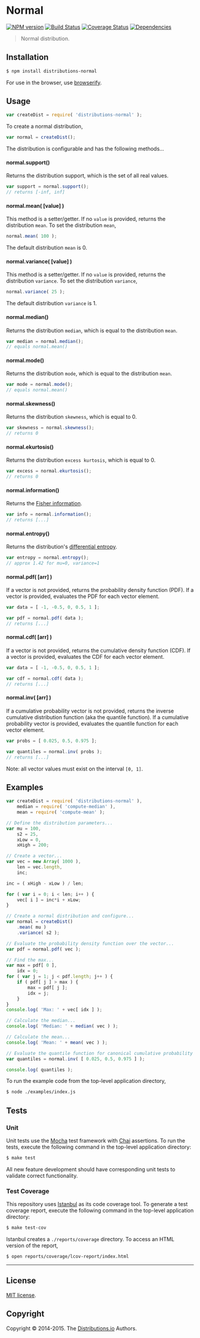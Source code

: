 Normal
===
[![NPM version][npm-image]][npm-url] [![Build Status][travis-image]][travis-url] [![Coverage Status][coveralls-image]][coveralls-url] [![Dependencies][dependencies-image]][dependencies-url]

> Normal distribution.


## Installation

``` bash
$ npm install distributions-normal
```

For use in the browser, use [browserify](https://github.com/substack/node-browserify).


## Usage


``` javascript
var createDist = require( 'distributions-normal' );
```

To create a normal distribution,

``` javascript
var normal = createDist();
```

The distribution is configurable and has the following methods...


#### normal.support()

Returns the distribution support, which is the set of all real values.

``` javascript
var support = normal.support();
// returns [-inf, inf]
```


#### normal.mean( [value] )

This method is a setter/getter. If no `value` is provided, returns the distribution `mean`. To set the distribution `mean`,

``` javascript
normal.mean( 100 );
```

The default distribution `mean` is 0.


#### normal.variance( [value] )

This method is a setter/getter. If no `value` is provided, returns the distribution `variance`. To set the distribution `variance`,

``` javascript
normal.variance( 25 );
```

The default distribution `variance` is 1.


#### normal.median()

Returns the distribution `median`, which is equal to the distribution `mean`.

``` javascript
var median = normal.median();
// equals normal.mean()
```


#### normal.mode()

Returns the distribution `mode`, which is equal to the distribution `mean`.

``` javascript
var mode = normal.mode();
// equals normal.mean()
```


#### normal.skewness()

Returns the distribution `skewness`, which is equal to 0.

``` javascript
var skewness = normal.skewness();
// returns 0
```

#### normal.ekurtosis()

Returns the distribution `excess kurtosis`, which is equal to 0.

``` javascript
var excess = normal.ekurtosis();
// returns 0
```


#### normal.information()

Returns the [Fisher information](http://en.wikipedia.org/wiki/Fisher_information).

``` javascript
var info = normal.information();
// returns [...]
```


#### normal.entropy()

Returns the distribution's [differential entropy](http://en.wikipedia.org/wiki/Differential_entropy).

``` javascript
var entropy = normal.entropy();
// approx 1.42 for mu=0, variance=1
```

#### normal.pdf( [arr] )

If a vector is not provided, returns the probability density function (PDF). If a vector is provided, evaluates the PDF for each vector element.

``` javascript
var data = [ -1, -0.5, 0, 0.5, 1 ];

var pdf = normal.pdf( data );
// returns [...]
```

#### normal.cdf( [arr] )

If a vector is not provided, returns the cumulative density function (CDF). If a vector is provided, evaluates the CDF for each vector element.

``` javascript
var data = [ -1, -0.5, 0, 0.5, 1 ];

var cdf = normal.cdf( data );
// returns [...]
```


#### normal.inv( [arr] )

If a cumulative probability vector is not provided, returns the inverse cumulative distribution function (aka the quantile function). If a cumulative probability vector is provided, evaluates the quantile function for each vector element.

``` javascript
var probs = [ 0.025, 0.5, 0.975 ];

var quantiles = normal.inv( probs );
// returns [...]
```

Note: all vector values must exist on the interval `[0, 1]`.




## Examples

``` javascript
var createDist = require( 'distributions-normal' ),
	median = require( 'compute-median' ),
	mean = require( 'compute-mean' );

// Define the distribution parameters...
var mu = 100,
	s2 = 25,
	xLow = 0,
	xHigh = 200;

// Create a vector...
var vec = new Array( 1000 ),
	len = vec.length,
	inc;

inc = ( xHigh - xLow ) / len;

for ( var i = 0; i < len; i++ ) {
	vec[ i ] = inc*i + xLow;
}

// Create a normal distribution and configure...
var normal = createDist()
	.mean( mu )
	.variance( s2 );

// Evaluate the probability density function over the vector...
var pdf = normal.pdf( vec );

// Find the max...
var max = pdf[ 0 ],
	idx = 0;
for ( var j = 1; j < pdf.length; j++ ) {
	if ( pdf[ j ] > max ) {
		max = pdf[ j ];
		idx = j;
	}
}
console.log( 'Max: ' + vec[ idx ] );

// Calculate the median...
console.log( 'Median: ' + median( vec ) );

// Calculate the mean...
console.log( 'Mean: ' + mean( vec ) );

// Evaluate the quantile function for canonical cumulative probability values...
var quantiles = normal.inv( [ 0.025, 0.5, 0.975 ] );

console.log( quantiles );
```

To run the example code from the top-level application directory,

``` bash
$ node ./examples/index.js
```


## Tests

### Unit

Unit tests use the [Mocha](http://mochajs.org) test framework with [Chai](http://chaijs.com) assertions. To run the tests, execute the following command in the top-level application directory:

``` bash
$ make test
```

All new feature development should have corresponding unit tests to validate correct functionality.


### Test Coverage

This repository uses [Istanbul](https://github.com/gotwarlost/istanbul) as its code coverage tool. To generate a test coverage report, execute the following command in the top-level application directory:

``` bash
$ make test-cov
```

Istanbul creates a `./reports/coverage` directory. To access an HTML version of the report,

``` bash
$ open reports/coverage/lcov-report/index.html
```


---
## License

[MIT license](http://opensource.org/licenses/MIT).


## Copyright

Copyright &copy; 2014-2015. The [Distributions.io](https://github.com/distributions-io) Authors.


[npm-image]: http://img.shields.io/npm/v/distributions-normal.svg
[npm-url]: https://npmjs.org/package/distributions-normal

[travis-image]: http://img.shields.io/travis/distributions-io/normal/master.svg
[travis-url]: https://travis-ci.org/distributions-io/normal

[coveralls-image]: https://img.shields.io/coveralls/distributions-io/normal/master.svg
[coveralls-url]: https://coveralls.io/r/distributions-io/normal?branch=master

[dependencies-image]: http://img.shields.io/david/distributions-io/normal.svg
[dependencies-url]: https://david-dm.org/distributions-io/normal

[dev-dependencies-image]: http://img.shields.io/david/dev/distributions-io/normal.svg
[dev-dependencies-url]: https://david-dm.org/dev/distributions-io/normal

[github-issues-image]: http://img.shields.io/github/issues/distributions-io/normal.svg
[github-issues-url]: https://github.com/distributions-io/normal/issues
